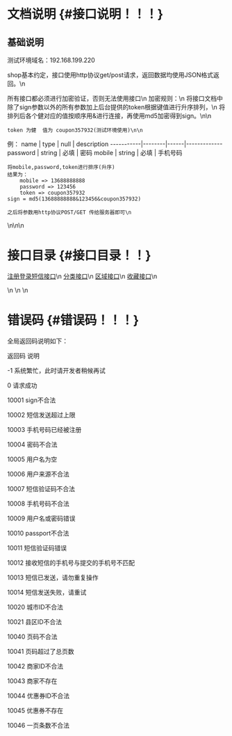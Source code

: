 文档说明                          {#接口说明！！！}
============


基础说明
------------

测试环境域名：192.168.199.220

shop基本约定，接口使用http协议get/post请求，返回数据均使用JSON格式返回。\n

所有接口都必须进行加密验证，否则无法使用接口\n
加密规则：\n
	将接口文档中除了sign参数以外的所有参数加上后台提供的token根据键值进行升序排列，\n
	将排列后各个健对应的值按顺序用&进行连接，再使用md5加密得到sign。\n\n

	token 为健  值为 coupon357932(测试环境使用)\n\n

例：
         name   |  type  | null | description
     -----------|--------|------|-------------
      password  | string | 必填  |   密码
       mobile   | string | 必填  |  手机号码      


    将mobile,password,token进行排序(升序)
    结果为：
    	mobile => 13688888888
    	password => 123456
    	token => coupon357932
    sign = md5(13688888888&123456&coupon357932)
    
   	之后将参数用http协议POST/GET 传给服务器即可\n


\n\n\n

接口目录        {#接口目录！！}
============
[注册登录短信接口](classapp_1_1index_1_1controller_1_1_user.html)\n
[分类接口](classapp_1_1index_1_1controller_1_1_category.html)\n
[区域接口](classapp_1_1index_1_1controller_1_1_area.html)\n
[收藏接口](classapp_1_1index_1_1controller_1_1_collect.html)\n


\n
\n
\n

错误码                          {#错误码！！！}
============

全局返回码说明如下：

返回码			说明
  
-1	        系统繁忙，此时请开发者稍候再试

0		    请求成功

10001		sign不合法

10002		短信发送超过上限

10003		手机号码已经被注册

10004		密码不合法

10005		用户名为空

10006		用户来源不合法

10007		短信验证码不合法

10008		手机号码不合法

10009		用户名或密码错误

10010		passport不合法

10011  		短信验证码错误

10012		接收短信的手机号与提交的手机号不匹配

10013 		短信已发送，请勿重复操作

10014       短信发送失败，请重试















10020		城市ID不合法

10021		县区ID不合法









10040		页码不合法

10041		页码超过了总页数

10042		商家ID不合法

10043		商家不存在

10044		优惠券ID不合法

10045		优惠券不存在

10046       一页条数不合法



